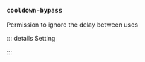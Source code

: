 ### `cooldown-bypass`

Permission to ignore the delay between uses

::: details Setting
<!--@include: @/parts/permission/permissionTier4.md-->
:::
